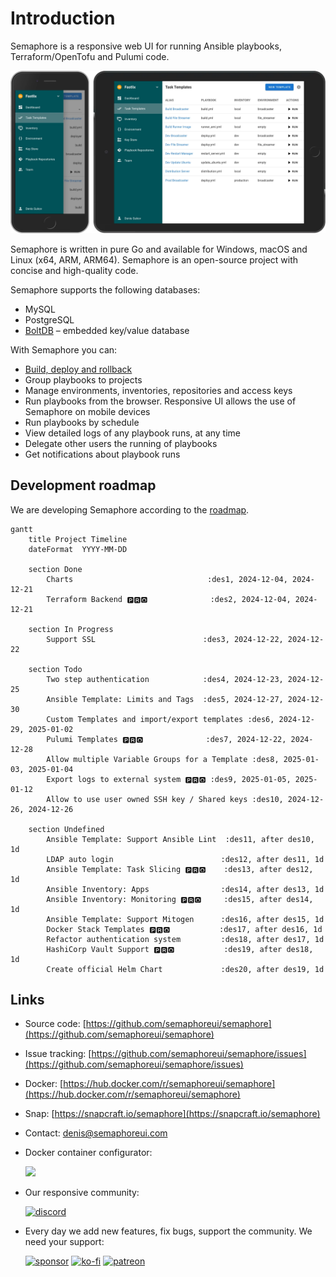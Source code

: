 # Introduction

Semaphore is a responsive web UI for running Ansible playbooks, Terraform/OpenTofu and Pulumi code.

<img style="box-shadow: none;" src=".gitbook/assets/134777345-8789d9e4-ff0d-439c-b80e-ddc56b74fcee.webp">

Semaphore is written in pure Go and available for Windows, macOS and Linux (x64, ARM, ARM64). Semaphore is an open-source project with concise and high-quality code.

Semaphore supports the following databases:

* MySQL
* PostgreSQL
* [BoltDB](https://github.com/etcd-io/bbolt) – embedded key/value database

With Semaphore you can:

* [Build, deploy and rollback](./administration-guide/cicd.md)
* Group playbooks to projects
* Manage environments, inventories, repositories and access keys
* Run playbooks from the browser. Responsive UI allows the use of Semaphore on mobile devices
* Run playbooks by schedule
* View detailed logs of any playbook runs, at any time
* Delegate other users the running of playbooks
* Get notifications about playbook runs

## Development roadmap

We are developing Semaphore according to the [roadmap](https://github.com/orgs/semaphoreui/projects/11).


```mermaid
gantt
	title Project Timeline
	dateFormat  YYYY-MM-DD

	section Done
	    Charts                              :des1, 2024-12-04, 2024-12-21
	    Terraform Backend 🅿🆁🅾              :des2, 2024-12-04, 2024-12-21

	section In Progress
	    Support SSL                        :des3, 2024-12-22, 2024-12-22

	section Todo
	    Two step authentication            :des4, 2024-12-23, 2024-12-25
	    Ansible Template: Limits and Tags  :des5, 2024-12-27, 2024-12-30
	    Custom Templates and import/export templates :des6, 2024-12-29, 2025-01-02
	    Pulumi Templates 🅿🆁🅾              :des7, 2024-12-22, 2024-12-28
	    Allow multiple Variable Groups for a Template :des8, 2025-01-03, 2025-01-04
	    Export logs to external system 🅿🆁🅾 :des9, 2025-01-05, 2025-01-12
	    Allow to use user owned SSH key / Shared keys :des10, 2024-12-26, 2024-12-26

	section Undefined
	    Ansible Template: Support Ansible Lint  :des11, after des10, 1d
	    LDAP auto login                        :des12, after des11, 1d
	    Ansible Template: Task Slicing 🅿🆁🅾    :des13, after des12, 1d
	    Ansible Inventory: Apps                :des14, after des13, 1d
	    Ansible Inventory: Monitoring 🅿🆁🅾     :des15, after des14, 1d
	    Ansible Template: Support Mitogen      :des16, after des15, 1d
	    Docker Stack Templates 🅿🆁🅾           :des17, after des16, 1d
	    Refactor authentication system         :des18, after des17, 1d
	    HashiCorp Vault Support 🅿🆁🅾           :des19, after des18, 1d
	    Create official Helm Chart             :des20, after des19, 1d
```

## Links

* Source code: [https://github.com/semaphoreui/semaphore](https://github.com/semaphoreui/semaphore)
* Issue tracking: [https://github.com/semaphoreui/semaphore/issues](https://github.com/semaphoreui/semaphore/issues)
* Docker: [https://hub.docker.com/r/semaphoreui/semaphore](https://hub.docker.com/r/semaphoreui/semaphore)
* Snap: [https://snapcraft.io/semaphore](https://snapcraft.io/semaphore)
* Contact: [denis@semaphoreui.com](mailto:denis@semaphoreui.com)
* Docker container configurator:

   [![](https://img.shields.io/badge/docker_configurator-0050ab?style=for-the-badge&logo=docker)](https://semaphoreui.com/install/docker/)  
* Our responsive community:

   [![discord](https://img.shields.io/badge/discord_community-510b80?style=for-the-badge&logo=discord)](https://discord.gg/5R6k7hNGcH)  

* Every day we add new features, fix bugs, support the community. We need your support:

   [![sponsor](https://img.shields.io/badge/become_a_sponsor-d9c7ff?style=for-the-badge&logo=github-sponsors)](https://github.com/sponsors/semaphoreui) [![ko-fi](https://img.shields.io/badge/buy_me_a_coffee-0ba0e0?style=for-the-badge&logo=kofi)](https://ko-fi.com/fiftin) [![patreon](https://img.shields.io/badge/become_a_patreon-teal?style=for-the-badge&logo=patreon)](https://www.patreon.com/semaphoreui)